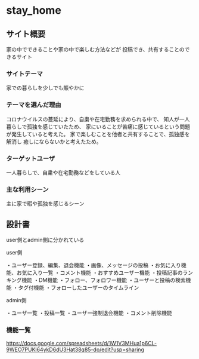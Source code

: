 # stay_home


## サイト概要
家の中でできることや家の中で楽しむ方法などが
投稿でき、共有することのできるサイト

### サイトテーマ
家での暮らしを少しでも賑やかに

### テーマを選んだ理由
コロナウイルスの蔓延により、自粛や在宅勤務を求められる中で、
知人が一人暮らしで孤独を感じていたため、
家にいることが苦痛に感じているという問題が発生していると考えた。
家で楽しむことを他者と共有することで、孤独感を解消し
癒しにならないかと考えたため。

### ターゲットユーザ
一人暮らしで、自粛や在宅勤務などをしている人

### 主な利用シーン
主に家で暇や孤独を感じるシーン

## 設計書
user側とadmin側に分かれている

user側

・ユーザー登録、編集、退会機能
・画像、メッセージの投稿
・お気に入り機能、お気に入り一覧
・コメント機能
・おすすめユーザー機能
・投稿記事のランキング機能
・DM機能
・フォロー、フォロワー機能
・ユーザーと投稿の検索機能
・タグ付機能
・フォローしたユーザーのタイムライン

admin側

・ユーザ一覧
・投稿一覧
・ユーザー強制退会機能
・コメント削除機能



### 機能一覧
https://docs.google.com/spreadsheets/d/1W1V3MHua1p6CL-9WEO7PUKl64ykD6dU3Hat38q85-do/edit?usp=sharing

